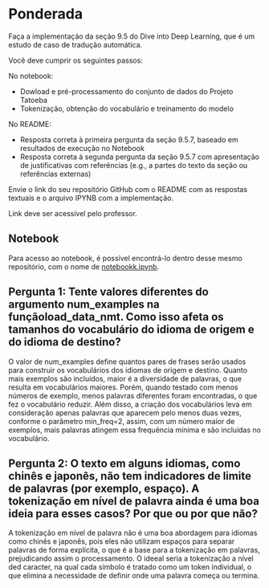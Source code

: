 # Ponderada

Faça a implementação da seção 9.5 do Dive into Deep Learning, que é um estudo de caso de tradução automática.

Você deve cumprir os seguintes passos:

No notebook:
- Dowload e pré-processamento do conjunto de dados do Projeto Tatoeba
- Tokenização, obtenção do vocabulário e treinamento do modelo

No README:
- Resposta correta à primeira pergunta da seção 9.5.7, baseado em resultados de execução no Notebook
- Resposta correta à segunda pergunta da seção 9.5.7 com apresentação de justificativas com referências (e.g., a partes do texto da seção ou referências externas)

Envie o link do seu repositório GitHub com o README com as respostas textuais e o arquivo IPYNB com a implementação.

Link deve ser acessível pelo professor.

## Notebook

Para acesso ao notebook, é possível encontrá-lo dentro desse mesmo repositório, com o nome de [notebookk.ipynb](./notebook.ipynb).

## Pergunta 1: Tente valores diferentes do argumento num_examples na funçãoload_data_nmt. Como isso afeta os tamanhos do vocabulário do idioma de origem e do idioma de destino?

O valor de num_examples define quantos pares de frases serão usados para construir os vocabulários dos idiomas de origem e destino. Quanto mais exemplos são incluídos, maior é a diversidade de palavras, o que resulta em vocabulários maiores. Porém, quando testado com menos números de exemplo, menos palavras diferentes foram encontradas, o que fez o vocabulário reduzir. Além disso, a criação dos vocabulários leva em consideração apenas palavras que aparecem pelo menos duas vezes, conforme o parâmetro min_freq=2, assim, com um número maior de exemplos, mais palavras atingem essa frequência mínima e são incluídas no vocabulário.

## Pergunta 2: O texto em alguns idiomas, como chinês e japonês, não tem indicadores de limite de palavras (por exemplo, espaço). A tokenização em nível de palavra ainda é uma boa ideia para esses casos? Por que ou por que não?

A tokenização em nível de palavra não é uma boa abordagem para idiomas como chinês e japonês, pois eles não utilizam espaços para separar palavras de forma explícita, o que é a base para a tokenização em palavras, prejudicando assim o processamento. O ideeal seria a tokenização a nível ded caracter, na qual cada símbolo é tratado como um token individual, o que elimina a necessidade de definir onde uma palavra começa ou termina.

